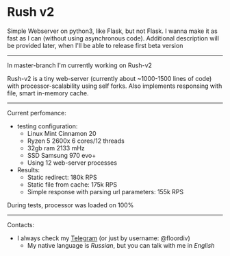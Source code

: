 # Rush v2

Simple Webserver on python3, like Flask, but not Flask. I wanna make it as fast as I can (without using asynchronous code). Additional description will be provided later, when I'll be able to release first beta version

---

In master-branch I'm currently working on Rush-v2

Rush-v2 is a tiny web-server (currently about ~1000-1500 lines of code) with processor-scalability using self forks. Also implements responsing with file, smart in-memory cache.

--- 

Current perfomance:

- testing configuration:
  - Linux Mint Cinnamon 20
  - Ryzen 5 2600x 6 cores/12 threads
  - 32gb ram 2133 mHz
  - SSD Samsung 970 evo+
  - Using 12 web-server processes
- Results:
  - Static redirect: 180k RPS
  - Static file from cache: 175k RPS
  - Simple response with parsing url parameters: 155k RPS
 
 During tests, processor was loaded on 100%
 
 ---
 
 Contacts:
  - I always check my [Telegram](https://t.me/floordiv) (or just by username: @floordiv)
    - My native language is _Russian_, but you can talk with me in _English_
